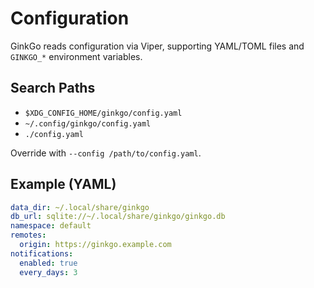 # Configuration

GinkGo reads configuration via Viper, supporting YAML/TOML files and `GINKGO_*` environment variables.

## Search Paths
- `$XDG_CONFIG_HOME/ginkgo/config.yaml`
- `~/.config/ginkgo/config.yaml`
- `./config.yaml`

Override with `--config /path/to/config.yaml`.

## Example (YAML)
```yaml
data_dir: ~/.local/share/ginkgo
db_url: sqlite://~/.local/share/ginkgo/ginkgo.db
namespace: default
remotes:
  origin: https://ginkgo.example.com
notifications:
  enabled: true
  every_days: 3
```

